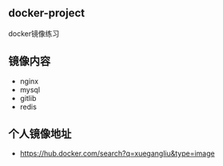 docker-project
---

docker镜像练习

## 镜像内容
- nginx
- mysql
- gitlib
- redis

## 个人镜像地址
- https://hub.docker.com/search?q=xuegangliu&type=image
